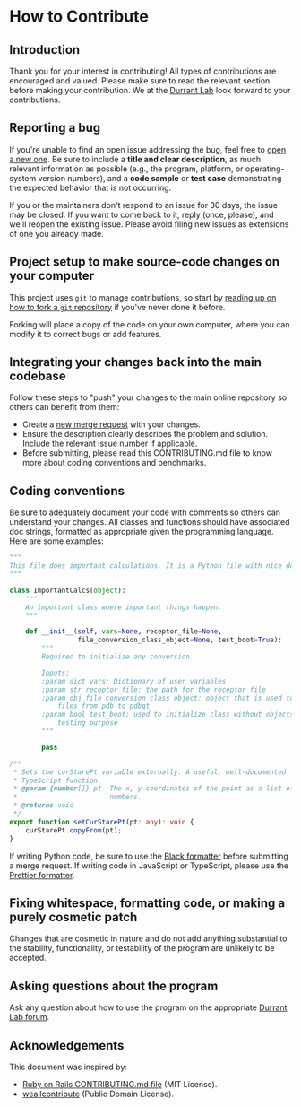 # How to Contribute

## Introduction

Thank you for your interest in contributing! All types of contributions are
encouraged and valued. Please make sure to read the relevant section before
making your contribution. We at the [Durrant Lab](http://durrantlab.com) look
forward to your contributions.

## Reporting a bug

If you're unable to find an open issue addressing the bug, feel free to [open
a new one](https://docs.gitlab.com/ee/user/project/issues/). Be sure to
include a **title and clear description**, as much relevant information as
possible (e.g., the program, platform, or operating-system version numbers),
and a **code sample** or **test case** demonstrating the expected behavior
that is not occurring.

If you or the maintainers don't respond to an issue for 30 days, the issue may
be closed. If you want to come back to it, reply (once, please), and we'll
reopen the existing issue. Please avoid filing new issues as extensions of one
you already made.

## Project setup to make source-code changes on your computer

This project uses `git` to manage contributions, so start by [reading up on
how to fork a `git`
repository](https://docs.gitlab.com/ee/user/project/repository/forking_workflow.html#creating-a-fork)
if you've never done it before.

Forking will place a copy of the code on your own computer, where you can
modify it to correct bugs or add features.

## Integrating your changes back into the main codebase

Follow these steps to "push" your changes to the main online repository so
others can benefit from them:

* Create a [new merge
  request](https://docs.gitlab.com/ee/user/project/merge_requests/creating_merge_requests.html)
  with your changes.
* Ensure the description clearly describes the problem and solution. Include
  the relevant issue number if applicable.
* Before submitting, please read this CONTRIBUTING.md file to know more about
  coding conventions and benchmarks.

## Coding conventions

Be sure to adequately document your code with comments so others can
understand your changes. All classes and functions should have associated doc
strings, formatted as appropriate given the programming language. Here are
some examples:

```python
"""
This file does important calculations. It is a Python file with nice doc strings.
"""

class ImportantCalcs(object):
    """
    An important class where important things happen.
    """

    def __init__(self, vars=None, receptor_file=None,
                 file_conversion_class_object=None, test_boot=True):
        """
        Required to initialize any conversion.

        Inputs:
        :param dict vars: Dictionary of user variables
        :param str receptor_file: the path for the receptor file
        :param obj file_conversion_class_object: object that is used to convert
            files from pdb to pdbqt
        :param bool test_boot: used to initialize class without objects for
            testing purpose
        """

        pass
```

```typescript
/**
 * Sets the curStarePt variable externally. A useful, well-documented
 * TypeScript function.
 * @param {number[]} pt  The x, y coordinates of the point as a list of
 *                       numbers.
 * @returns void
 */
export function setCurStarePt(pt: any): void {
    curStarePt.copyFrom(pt);
}
```

If writing Python code, be sure to use the [Black
formatter](https://black.readthedocs.io/en/stable/) before submitting a merge
request. If writing code in JavaScript or TypeScript, please use the [Prettier
formatter](https://marketplace.visualstudio.com/items?itemName=esbenp.prettier-vscode).

## Fixing whitespace, formatting code, or making a purely cosmetic patch

Changes that are cosmetic in nature and do not add anything substantial to the
stability, functionality, or testability of the program are unlikely to be
accepted.

## Asking questions about the program

Ask any question about how to use the program on the appropriate [Durrant Lab
forum](http://durrantlab.com/forums/).

## Acknowledgements

This document was inspired by:

* [Ruby on Rails CONTRIBUTING.md
  file](https://raw.githubusercontent.com/rails/rails/master/CONTRIBUTING.md)
  (MIT License).
* [weallcontribute](https://github.com/WeAllJS/weallcontribute/blob/latest/CONTRIBUTING.md)
  (Public Domain License).
